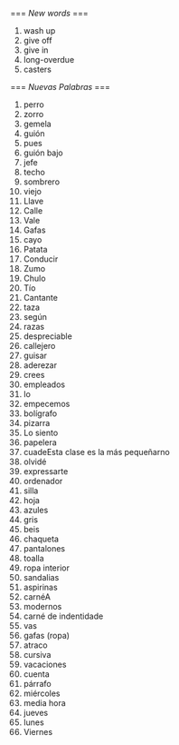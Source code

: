 === *New words* ===

1. wash up
2. give off
3. give in
4. long-overdue
5. casters

=== *Nuevas Palabras* ===

1. perro
2. zorro
3. gemela
4. guión
5. pues
6. guión bajo
7. jefe
8. techo
9. sombrero
10. viejo
11. Llave
12. Calle
13. Vale
14. Gafas
15. cayo
16. Patata
17. Conducir
18. Zumo
19. Chulo
20. Tío
21. Cantante
22. taza
23. según
24. razas
25. despreciable
26. callejero
27. guisar
28. aderezar
29. crees  
30. empleados
31. lo
32. empecemos
33. bolígrafo
34. pizarra
35. Lo siento
36. papelera
37. cuadeEsta clase es la más pequeñarno
38. olvidé
39. expressarte
40. ordenador
41. silla
42. hoja
43. azules
44. gris
45. beis
46. chaqueta
47. pantalones
48. toalla
49. ropa interior
50. sandalias
51. aspirinas
52. carnéA
53. modernos
54. carné de indentidade
55. vas
56. gafas (ropa)
57. atraco
58. cursiva
59. vacaciones
60. cuenta
61. párrafo
62. miércoles
63. media hora
64. jueves
65. lunes
66. Viernes
